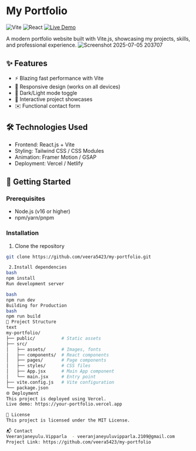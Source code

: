 # My Portfolio

![Vite](https://img.shields.io/badge/vite-%23646CFF.svg?style=for-the-badge&logo=vite&logoColor=white)
![React](https://img.shields.io/badge/react-%2320232a.svg?style=for-the-badge&logo=react&logoColor=%2361DAFB)
[![Live Demo](https://img.shields.io/badge/demo-live-green?style=for-the-badge)]([https://your-deployed-url.here](https://veera5423.github.io/my-portfolio/))

A modern portfolio website built with Vite.js, showcasing my projects, skills, and professional experience.
![Screenshot 2025-07-05 203707](https://github.com/user-attachments/assets/c44f0f3d-7ca6-47e8-910e-d035b2ff84f5)


## ✨ Features

- ⚡ Blazing fast performance with Vite
- 🎨 Responsive design (works on all devices)
- 🌙 Dark/Light mode toggle
- 📱 Interactive project showcases
- ✉️ Functional contact form

## 🛠️ Technologies Used

- Frontend: React.js + Vite
- Styling: Tailwind CSS / CSS Modules
- Animation: Framer Motion / GSAP
- Deployment: Vercel / Netlify

## 🚀 Getting Started

### Prerequisites
- Node.js (v16 or higher)
- npm/yarn/pnpm

### Installation
1. Clone the repository
```bash
git clone https://github.com/veera5423/my-portfolio.git

 2.Install dependencies
bash
npm install
Run development server

bash
npm run dev
Building for Production
bash
npm run build
📂 Project Structure
text
my-portfolio/
├── public/          # Static assets
├── src/
│   ├── assets/      # Images, fonts
│   ├── components/  # React components
│   ├── pages/       # Page components
│   ├── styles/      # CSS files
│   ├── App.jsx      # Main App component
│   └── main.jsx     # Entry point
├── vite.config.js   # Vite configuration
└── package.json
🌐 Deployment
This project is deployed using Vercel.
Live demo: https://your-portfolio.vercel.app

📝 License
This project is licensed under the MIT License.

📬 Contact
Veeranjaneyulu.Vipparla  - veeranjaneyuluvipparla.2109@gmail.com
Project Link: https://github.com/veera5423/my-portfolio

